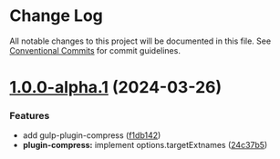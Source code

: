 # Change Log

All notable changes to this project will be documented in this file.
See [Conventional Commits](https://conventionalcommits.org) for commit guidelines.

# [1.0.0-alpha.1](https://github.com/hidoo/gulp-project/compare/v1.0.0-alpha.0...v1.0.0-alpha.1) (2024-03-26)

### Features

* add gulp-plugin-compress ([f1db142](https://github.com/hidoo/gulp-project/commit/f1db142be76b5ea5b1e7d237fcacea8c6de33c05))
* **plugin-compress:** implement options.targetExtnames ([24c37b5](https://github.com/hidoo/gulp-project/commit/24c37b5304fe782c38da1a9d2ee72cd47602b1f3))
